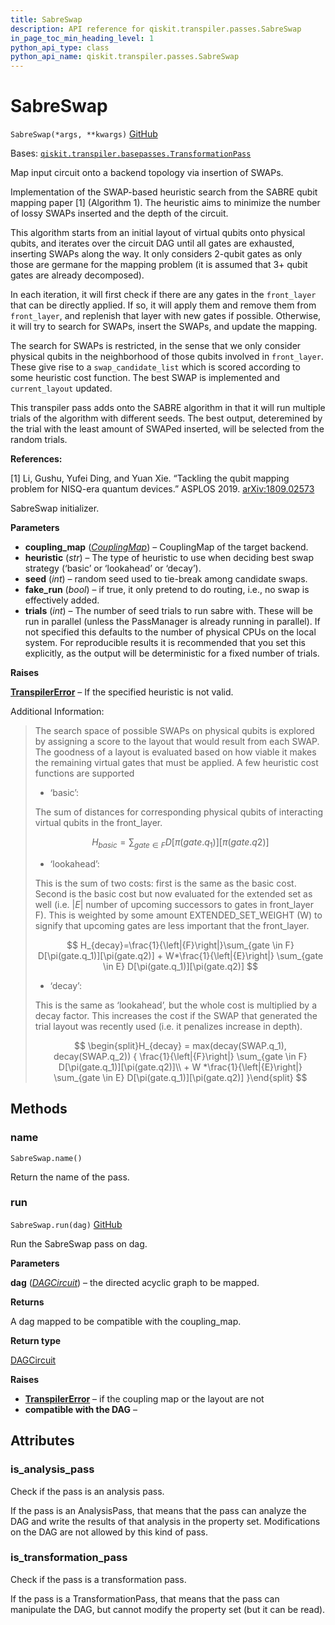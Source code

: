 ```yaml
---
title: SabreSwap
description: API reference for qiskit.transpiler.passes.SabreSwap
in_page_toc_min_heading_level: 1
python_api_type: class
python_api_name: qiskit.transpiler.passes.SabreSwap
---
```


# SabreSwap

<span id="qiskit.transpiler.passes.SabreSwap" />

`SabreSwap(*args, **kwargs)` [GitHub](https://github.com/qiskit/qiskit/tree/stable/0.22/qiskit/transpiler/passes/routing/sabre_swap.py "view source code")

Bases: [`qiskit.transpiler.basepasses.TransformationPass`](qiskit.transpiler.TransformationPass "qiskit.transpiler.basepasses.TransformationPass")

Map input circuit onto a backend topology via insertion of SWAPs.

Implementation of the SWAP-based heuristic search from the SABRE qubit mapping paper \[1] (Algorithm 1). The heuristic aims to minimize the number of lossy SWAPs inserted and the depth of the circuit.

This algorithm starts from an initial layout of virtual qubits onto physical qubits, and iterates over the circuit DAG until all gates are exhausted, inserting SWAPs along the way. It only considers 2-qubit gates as only those are germane for the mapping problem (it is assumed that 3+ qubit gates are already decomposed).

In each iteration, it will first check if there are any gates in the `front_layer` that can be directly applied. If so, it will apply them and remove them from `front_layer`, and replenish that layer with new gates if possible. Otherwise, it will try to search for SWAPs, insert the SWAPs, and update the mapping.

The search for SWAPs is restricted, in the sense that we only consider physical qubits in the neighborhood of those qubits involved in `front_layer`. These give rise to a `swap_candidate_list` which is scored according to some heuristic cost function. The best SWAP is implemented and `current_layout` updated.

This transpiler pass adds onto the SABRE algorithm in that it will run multiple trials of the algorithm with different seeds. The best output, deteremined by the trial with the least amount of SWAPed inserted, will be selected from the random trials.

**References:**

\[1] Li, Gushu, Yufei Ding, and Yuan Xie. “Tackling the qubit mapping problem for NISQ-era quantum devices.” ASPLOS 2019. [arXiv:1809.02573](https://arxiv.org/pdf/1809.02573.pdf)

SabreSwap initializer.

**Parameters**

*   **coupling\_map** ([*CouplingMap*](qiskit.transpiler.CouplingMap "qiskit.transpiler.CouplingMap")) – CouplingMap of the target backend.
*   **heuristic** (*str*) – The type of heuristic to use when deciding best swap strategy (‘basic’ or ‘lookahead’ or ‘decay’).
*   **seed** (*int*) – random seed used to tie-break among candidate swaps.
*   **fake\_run** (*bool*) – if true, it only pretend to do routing, i.e., no swap is effectively added.
*   **trials** (*int*) – The number of seed trials to run sabre with. These will be run in parallel (unless the PassManager is already running in parallel). If not specified this defaults to the number of physical CPUs on the local system. For reproducible results it is recommended that you set this explicitly, as the output will be deterministic for a fixed number of trials.

**Raises**

[**TranspilerError**](qiskit.transpiler.TranspilerError "qiskit.transpiler.TranspilerError") – If the specified heuristic is not valid.

Additional Information:

> The search space of possible SWAPs on physical qubits is explored by assigning a score to the layout that would result from each SWAP. The goodness of a layout is evaluated based on how viable it makes the remaining virtual gates that must be applied. A few heuristic cost functions are supported
>
> *   ‘basic’:
>
> The sum of distances for corresponding physical qubits of interacting virtual qubits in the front\_layer.
>
> $$
> H_{basic} = \sum_{gate \in F} D[\pi(gate.q_1)][\pi(gate.q2)]
> $$
>
> *   ‘lookahead’:
>
> This is the sum of two costs: first is the same as the basic cost. Second is the basic cost but now evaluated for the extended set as well (i.e. $|E|$ number of upcoming successors to gates in front\_layer F). This is weighted by some amount EXTENDED\_SET\_WEIGHT (W) to signify that upcoming gates are less important that the front\_layer.
>
> $$
> H_{decay}=\frac{1}{\left|{F}\right|}\sum_{gate \in F} D[\pi(gate.q_1)][\pi(gate.q2)]
>     + W*\frac{1}{\left|{E}\right|} \sum_{gate \in E} D[\pi(gate.q_1)][\pi(gate.q2)]
> $$
>
> *   ‘decay’:
>
> This is the same as ‘lookahead’, but the whole cost is multiplied by a decay factor. This increases the cost if the SWAP that generated the trial layout was recently used (i.e. it penalizes increase in depth).
>
> $$
> \begin{split}H_{decay} = max(decay(SWAP.q_1), decay(SWAP.q_2)) {
>     \frac{1}{\left|{F}\right|} \sum_{gate \in F} D[\pi(gate.q_1)][\pi(gate.q2)]\\
>     + W *\frac{1}{\left|{E}\right|} \sum_{gate \in E} D[\pi(gate.q_1)][\pi(gate.q2)]
>     }\end{split}
> $$

## Methods

### name

<span id="qiskit.transpiler.passes.SabreSwap.name" />

`SabreSwap.name()`

Return the name of the pass.

### run

<span id="qiskit.transpiler.passes.SabreSwap.run" />

`SabreSwap.run(dag)` [GitHub](https://github.com/qiskit/qiskit/tree/stable/0.22/qiskit/transpiler/passes/routing/sabre_swap.py "view source code")

Run the SabreSwap pass on dag.

**Parameters**

**dag** ([*DAGCircuit*](qiskit.dagcircuit.DAGCircuit "qiskit.dagcircuit.DAGCircuit")) – the directed acyclic graph to be mapped.

**Returns**

A dag mapped to be compatible with the coupling\_map.

**Return type**

[DAGCircuit](qiskit.dagcircuit.DAGCircuit "qiskit.dagcircuit.DAGCircuit")

**Raises**

*   [**TranspilerError**](qiskit.transpiler.TranspilerError "qiskit.transpiler.TranspilerError") – if the coupling map or the layout are not
*   **compatible with the DAG** –

## Attributes

<span id="qiskit.transpiler.passes.SabreSwap.is_analysis_pass" />

### is\_analysis\_pass

Check if the pass is an analysis pass.

If the pass is an AnalysisPass, that means that the pass can analyze the DAG and write the results of that analysis in the property set. Modifications on the DAG are not allowed by this kind of pass.

<span id="qiskit.transpiler.passes.SabreSwap.is_transformation_pass" />

### is\_transformation\_pass

Check if the pass is a transformation pass.

If the pass is a TransformationPass, that means that the pass can manipulate the DAG, but cannot modify the property set (but it can be read).

